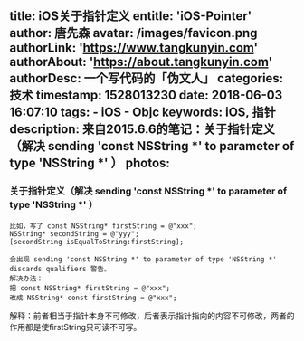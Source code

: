 title: iOS关于指针定义
entitle: 'iOS-Pointer'
author: 唐先森
avatar: /images/favicon.png
authorLink: 'https://www.tangkunyin.com'
authorAbout: 'https://about.tangkunyin.com'
authorDesc: 一个写代码的「伪文人」
categories: 技术
timestamp: 1528013230
date: 2018-06-03 16:07:10
tags:
    - iOS
    - Objc
keywords: iOS, 指针
description: 来自2015.6.6的笔记：关于指针定义（解决 sending 'const NSString *' to parameter of type 'NSString *' ）
photos:
---


### 关于指针定义（解决 sending 'const NSString *' to parameter of type 'NSString *' ）

```
比如，写了 const NSString* firstString = @"xxx";
NSString* secondString = @"yyy";
[secondString isEqualToString:firstString];

会出现 sending 'const NSString *' to parameter of type 'NSString *' discards qualifiers 警告。
解决办法：
把 const NSString* firstString = @"xxx";
改成 NSString* const firstString = @"xxx";
```

解释：前者相当于指针本身不可修改，后者表示指针指向的内容不可修改，两者的作用都是使firstString只可读不可写。

